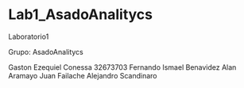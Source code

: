 # Lab1_AsadoAnalitycs
Laboratorio1

Grupo: AsadoAnalitycs

Gaston Ezequiel Conessa 32673703
Fernando Ismael Benavidez
Alan Aramayo
Juan Failache
Alejandro Scandinaro
